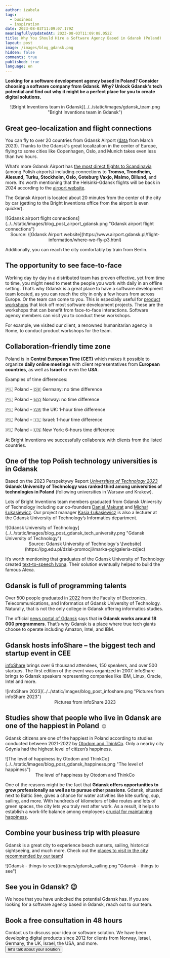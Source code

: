 ```yaml
---
author: izabela
tags:
  - business
  - inspiration
date: 2023-08-03T11:09:07.179Z
meaningfullyUpdatedAt: 2023-08-03T11:09:08.052Z
title: Why You Should Hire a Software Agency Based in Gdansk (Poland)
layout: post
image: /images/blog_gdansk.png
hidden: false
comments: true
published: true
language: en
---
```

**Looking for a software development agency based in Poland? Consider choosing a software company from Gdansk. Why? Unlock Gdansk's tech potential and find out why it might be a perfect place for you to create digital solutions.**

<center>

<div className="image">![Bright Inventions team in Gdansk](../../static/images/gdansk_team.png "Bright Inventions team in Gdansk")</div>

</center>

## Great geo-localization and flight connections

You can fly to over 20 countries from Gdansk Airport ([data](https://www.airport.gdansk.pl/lotnisko/aktualnosci/80-polaczen-do-24-krajow-n2234.html) from March 2023). Thanks to the Gdansk's great localization in the center of Europe, flying to some cities like Copenhagen, Oslo, and Munich takes even less than two hours.

What’s more Gdansk Airport has [the most direct flights to Scandinavia](https://www.airport.gdansk.pl/lotnisko/aktualnosci/od-kwietnia-nowe-polaczenia-z-gdanska-do-skandynawii--n1706.html) (among Polish airports) including connections to **Tromso, Trondheim, Alesund, Turku, Stockholm, Oslo, Goteburg Vaxjo, Malmo, Billund**, and more. It’s worth mentioning that the Helsinki-Gdansk flights will be back in 2024 according to the [airport website](https://www.airport.gdansk.pl/lotnisko/aktualnosci/wroca-loty-z-gdanska-do-helsinek--n2251.html).

The Gdansk Airport is located about 20 minutes from the center of the city by car (getting to the Bright Inventions office from the airport is even quicker). 

<div className="image">![Gdansk airport flight connections](../../static/images/blog_post_airport_gdansk.png "Gdansk airport flight connections")</div>

<center>Source: \[Gdansk Airport website](https://www.airport.gdansk.pl/flight-information/where-we-fly-p3.html) </center>

Additionally, you can reach the city comfortably by train from Berlin. 

## The opportunity to see face-to-face

Working day by day in a distributed team has proven effective, yet from time to time, you might need to meet the people you work with daily in an offline setting. That’s why Gdańsk is a great place to have a software development team located, as you can reach the city in only a few hours from across Europe. Or the team can come to you. This is especially useful for [product workshops](/our-areas/product-workshops/) that kick off most software development projects. These are the workshops that can benefit from face-to-face interactions. Software agency members can visit you to conduct these workshops.

For example, we visited our client, a renowned humanitarian agency in Rome, to conduct product workshops for the team.

## Collaboration-friendly time zone

Poland is in **Central European Time (CET)** which makes it possible to organize **daily online meetings** with client representatives from **European countries**, as well as **Israel** or even the **USA**.

Examples of time differences:

🇵🇱 Poland – 🇩🇪 Germany: no time difference

🇵🇱 Poland – 🇳🇴 Norway: no time difference

🇵🇱 Poland – 🇬🇧 the UK: 1-hour time difference

🇵🇱 Poland – 🇮🇱 Israel: 1-hour time difference

🇵🇱 Poland – 🇺🇸 New York: 6-hours time difference

At Bright Inventions we successfully collaborate with clients from the listed countries.

## One of the top Polish technology universities is in Gdansk

Based on the 2023 Perspektywy Report *[Universities of Technology 2023](https://2023.ranking.perspektywy.org/ranking/university-ranking/ranking-by-university-type/universities-of-technology)* **Gdansk University of Technology was ranked third among universities of technologies in Poland** (following universities in Warsaw and Krakow).

Lots of Bright Inventions team members graduated from Gdansk University of Technology including our co-founders [Daniel Makurat](/about-us/daniel/) and [Michał Łukasiewicz](/about-us/michal/). Our project manager [Kasia Łukasiewicz](/about-us/kasia/) is also a lecturer at the Gdansk University of Technology’s Informatics department.

<div className="image">![Gdansk University of Technology](../../static/images/blog_post_gdansk_tech_university.png "Gdansk University of Technology")</div>

<center> Source: Gdansk University of Technology's \[website](https://pg.edu.pl/dzial-promocji/marka-pg/galeria-zdjec) </center>

It’s worth mentioning that graduates of the Gdansk University of Technology created [text-to-speech Ivona](https://pg.edu.pl/aktualnosci/2021-04/chcemy-dac-polakom-milion-dodatkowych-lat-zycia-w-zdrowiu-rozmowa-z-lukaszem). Their solution eventually helped to build the famous Alexa.

## Gdansk is full of programming talents

Over 500 people graduated in [2022](https://cdn.files.pg.edu.pl/main/Dzia%C5%82%20Kszta%C5%82cenia/Statystyki/Liczba%20absolwent%C3%B3w%20stan%20na%20dzie%C5%84%2031.12.2022.pdf) from the Faculty of Electronics, Telecommunications, and Informatics of Gdansk University of Technology. Naturally, that is not the only college in Gdansk offering informatics studies.

The official [news portal of Gdansk](https://www.gdansk.pl/wiadomosci/Armia-18-tysiecy-programistow-Czy-Gdansk-jest-zaglebiem-branzy-IT-w-Polsce-Invest-in-Pomerania-Marcin-Grzegory-BSS-biurowce,a,224885) says that **in Gdansk works around 18 000 programmers**. That’s why Gdansk is a place where true tech giants choose to operate including Amazon, Intel, and IBM.

## Gdansk hosts infoShare – the biggest tech and startup event in CEE

[infoShare](https://infoshare.pl/conference/) brings over 6 thousand attendees, 150 speakers, and over 500 startups. The first edition of the event was organized in 2007. infoShare brings to Gdansk speakers representing companies like IBM, Linux, Oracle, Intel and more.

<div className="image">![infoShare 2023](../../static/images/blog_post_infoshare.png "Pictures from infoShare 2023")</div>

<center> Pictures from infoShare 2023 </center>

## Studies show that people who live in Gdansk are one of the happiest in Poland ☺️

Gdansk citizens are one of the happiest in Poland according to studies conducted between 2021-2022 by [Otodom and ThinkCo](https://www.thefirstnews.com/article/gdynia-happiest-place-in-poland-says-new-report-revealing-countrys-most-and-least-satisfied-cities-32304). Only a nearby city Gdynia had the highest level of citizen’s happiness.

<div className="image">![The level of happiness by Otodom and ThinkCo](../../static/images/blog_post_gdansk_happiness.png "The level of happiness")</div>

<center> The level of happiness by Otodom and ThinkCo </center>

One of the reasons might be the fact that **Gdansk offers opportunities to grow professionally as well as to pursue other passions**. Gdansk, situated next to Baltic See, gives a chance for water activities like kite surfing, sup, sailing, and more. With hundreds of kilometers of bike routes and lots of green spaces, the city lets you truly rest after work. As a result, it helps to establish a work-life balance among employees [crucial for maintaining happiness](https://www.researchgate.net/publication/299741273_The_Relationship_Between_Work-Life_Balance_and_Happiness_From_the_Perspectives_of_Generation_X_and_Y).

## Combine your business trip with pleasure

Gdansk is a great city to experience beach sunsets, sailing, historical sightseeing, and much more. Check out the [places to visit in the city recommended by our team](/blog/things-to-see-in-gdansk/)!

<div className="image">![Gdansk - things to see](/images/gdansk_sailing.png "Gdansk - things to see")</div>

## See you in Gdansk? 😉

We hope that you have unlocked the potential Gdansk has. If you are looking for a software agency based in Gdansk, reach out to our team.

<div className="block-button"><h2>Book a free consultation in 48 hours</h2><div>Contact us to discuss your idea or software solution. We have been developing digital products since 2012 for clients from Norway, Israel, Germany, the UK, Israel, the USA, and more.</div><a href="/our-areas/gdansk-software-company/"><button>let's talk about your solution</button></a></div>